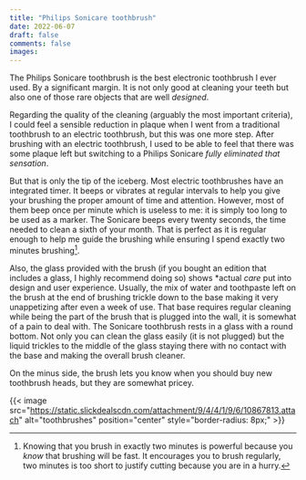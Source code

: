 ```yaml
---
title: "Philips Sonicare toothbrush"
date: 2022-06-07
draft: false
comments: false
images:
---
```


The Philips Sonicare toothbrush is the best electronic toothbrush I ever used. By a significant margin.
It is not only good at cleaning your teeth but also one of those rare objects that are well *designed*.

Regarding the quality of the cleaning (arguably the most important criteria), I could feel a sensible reduction in plaque when I went from a traditional toothbrush to an electric toothbrush, but this was one more step.
After brushing with an electric toothbrush, I used to be able to feel that there was some plaque left but switching to a Philips Sonicare *fully eliminated that sensation*.

But that is only the tip of the iceberg.
Most electric toothbrushes have an integrated timer. It beeps or vibrates at regular intervals to help you give your brushing the proper amount of time and attention.
However, most of them beep once per minute which is useless to me: it is simply too long to be used as a marker.
The Sonicare beeps every twenty seconds, the time needed to clean a sixth of your month.
That is perfect as it is regular enough to help me guide the brushing while ensuring I spend exactly two minutes brushing[^1].

Also, the glass provided with the brush (if you bought an edition that includes a glass, I highly recommend doing so) shows *actual _care_ put into design and user experience.
Usually, the mix of water and toothpaste left on the brush at the end of brushing trickle down to the base making it very unappetizing after even a week of use.
That base requires regular cleaning while being the part of the brush that is plugged into the wall, it is somewhat of a pain to deal with.
The Sonicare toothbrush rests in a glass with a round bottom.
Not only you can clean the glass easily (it is not plugged) but the liquid trickles to the middle of the glass staying there with no contact with the base and making the overall brush cleaner.

On the minus side, the brush lets you know when you should buy new toothbrush heads, but they are somewhat pricey.

[^1]: Knowing that you brush in exactly two minutes is powerful because you *know* that brushing will be fast.
It encourages you to brush regularly, two minutes is too short to justify cutting because you are in a hurry.

{{< image src="https://static.slickdealscdn.com/attachment/9/4/4/1/9/6/10867813.attach" alt="toothbrushes" position="center" style="border-radius: 8px;" >}}
